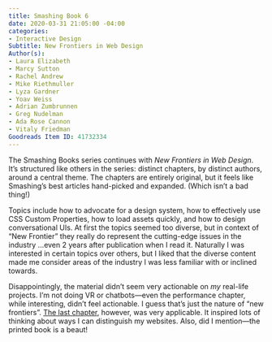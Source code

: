 ```yaml
---
title: Smashing Book 6
date: 2020-03-31 21:05:00 -04:00
categories:
- Interactive Design
Subtitle: New Frontiers in Web Design
Author(s):
- Laura Elizabeth
- Marcy Sutton
- Rachel Andrew
- Mike Riethmuller
- Lyza Gardner
- Yoav Weiss
- Adrian Zumbrunnen
- Greg Nudelman
- Ada Rose Cannon
- Vitaly Friedman
Goodreads Item ID: 41732334
---
```


The Smashing Books series continues with *New Frontiers in Web Design*. It’s structured like others in the series: distinct chapters, by distinct authors, around a central theme. The chapters are entirely original, but it feels like Smashing’s best articles hand-picked and expanded. (Which isn’t a bad thing!)

Topics include how to advocate for a design system, how to effectively use CSS Custom Properties, how to load assets quickly, and how to design conversational UIs. At first the topics seemed too diverse, but in context of “New Frontier” they really do represent the cutting-edge issues in the industry …even 2 years after publication when I read it. Naturally I was interested in certain topics over others, but I liked that the diverse content made me consider areas of the industry I was less familiar with or inclined towards.

Disappointingly, the material didn’t seem very actionable on *my* real-life projects. I’m not doing VR or chatbots—even the performance chapter, while interesting, didn’t feel actionable. I guess that’s just the nature of “new frontiers”. [The last chapter](https://www.smashingmagazine.com/2018/06/bringing-personality-back-to-the-web), however, was very applicable. It inspired lots of thinking about ways I can distinguish my websites. Also, did I mention—the printed book is a beaut!